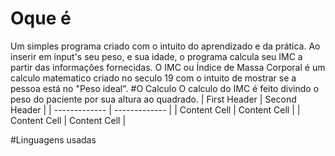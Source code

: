 # Oque é
Um simples programa criado com o intuito do aprendizado e da prática. Ao inserir em input's seu peso, e sua idade, o programa calcula seu IMC a partir das informações fornecidas.
O IMC ou Índice de Massa Corporal é um calculo matematico criado no seculo 19 com o intuito de mostrar se a pessoa está no "Peso ideal".
#O Calculo
O calculo do IMC é feito divindo o peso do paciente por sua altura ao quadrado.
| First Header  | Second Header |
| ------------- | ------------- |
| Content Cell  | Content Cell  |
| Content Cell  | Content Cell  |

#Linguagens usadas
